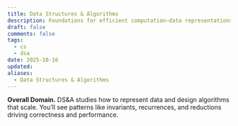 ```yaml
---
title: Data Structures & Algorithms
description: Foundations for efficient computation—data representations, runtime/space analysis, and classic strategies (searching, sorting, trees/heaps/hashes, graphs, DP/greedy/backtracking).
draft: false
comments: false
tags:
  - cs
  - dsa
date: 2025-10-16
updated:
aliases:
  - Data Structures & Algorithms
---
```

**Overall Domain.** DS&A studies how to represent data and design algorithms that scale. You’ll see patterns like invariants, recurrences, and reductions driving correctness and performance.
